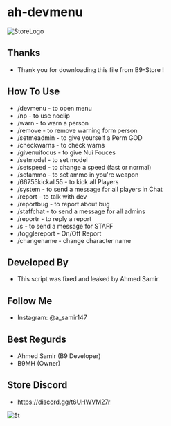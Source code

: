 # ah-devmenu
![StoreLogo](https://cdn.discordapp.com/attachments/976580916719812641/1238803408241299476/ticket.png?ex=66409d14&is=663f4b94&hm=5ff6d32c367ee9626acce1a47f7492bcbee6ee496152b6674731acb75b3b4498&)

## Thanks
- Thank you for downloading this file from B9-Store ! 

## How To Use
- /devmenu - to open menu
- /np - to use noclip
- /warn - to warn a person
- /remove - to remove warning form person
- /setmeadmin - to give yourself a Perm GOD 
- /checkwarns - to check warns
- /givenuifocus - to give Nui Fouces
- /setmodel - to set model 
- /setspeed - to change a speed (fast or normal)
- /setammo - to set ammo in you're weapon 
- /66755kickall55 - to kick all Players
- /system - to send a message for all players in Chat
- /report - to talk with dev
- /reportbug - to report about bug
- /staffchat - to send a message for all admins
- /reportr - to reply a report
- /s - to send a message for STAFF
- /togglereport - On/Off Report
- /changename - change character name

## Developed By
- This script was fixed and leaked by Ahmed Samir. 

## Follow Me
- Instagram: @a_samir147

## Best Regurds
- Ahmed Samir (B9 Developer)
- B9MH (Owner)

## Store Discord
- https://discord.gg/t6UHWVM27r

![5t](https://media.discordapp.net/attachments/976580916719812641/1238804799844126830/5t.png?ex=66409e60&is=663f4ce0&hm=c9009c73e7e2df4c8cd3176a881282a9f4684206cb1fcbd0f692971ed8ed5c3b&=&format=webp&quality=lossless)

